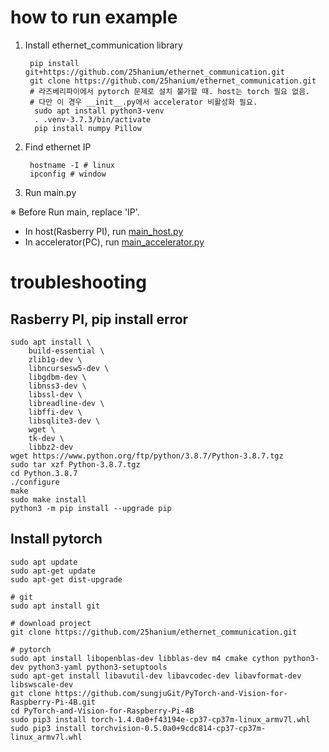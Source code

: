 # how to run example
1. Install ethernet_communication library
   
        pip install git+https://github.com/25hanium/ethernet_communication.git
        git clone https://github.com/25hanium/ethernet_communication.git
        # 라즈베리파이에서 pytorch 문제로 설치 불가할 때. host는 torch 필요 없음.
        # 다만 이 경우 __init__.py에서 accelerator 비활성화 필요.
         sudo apt install python3-venv
         . .venv-3.7.3/bin/activate
         pip install numpy Pillow
3. Find ethernet IP
   
        hostname -I # linux
        ipconfig # window

4. Run main.py
   
※ Before Run main, replace 'IP'. 
- In host(Rasberry PI), run [main_host.py](https://github.com/25hanium/ethernet_communication/blob/main/main_host.py)
- In accelerator(PC), run [main_accelerator.py](https://github.com/25hanium/ethernet_communication/blob/main/main_accelerator.py)


  
# troubleshooting
## Rasberry PI, pip install error
    sudo apt install \
        build-essential \
        zlib1g-dev \
        libncursesw5-dev \
        libgdbm-dev \
        libnss3-dev \
        libssl-dev \
        libreadline-dev \
        libffi-dev \
        libsqlite3-dev \
        wget \
        tk-dev \
        libbz2-dev
    wget https://www.python.org/ftp/python/3.8.7/Python-3.8.7.tgz
    sudo tar xzf Python-3.8.7.tgz
    cd Python.3.8.7
    ./configure
    make
    sudo make install
    python3 -m pip install --upgrade pip

## Install pytorch
    sudo apt update
    sudo apt-get update
    sudo apt-get dist-upgrade
    
    # git
    sudo apt install git

    # download project
    git clone https://github.com/25hanium/ethernet_communication.git
    
    # pytorch
    sudo apt install libopenblas-dev libblas-dev m4 cmake cython python3-dev python3-yaml python3-setuptools
    sudo apt-get install libavutil-dev libavcodec-dev libavformat-dev libswscale-dev
    git clone https://github.com/sungjuGit/PyTorch-and-Vision-for-Raspberry-Pi-4B.git
    cd PyTorch-and-Vision-for-Raspberry-Pi-4B
    sudo pip3 install torch-1.4.0a0+f43194e-cp37-cp37m-linux_armv7l.whl
    sudo pip3 install torchvision-0.5.0a0+9cdc814-cp37-cp37m-linux_armv7l.whl
